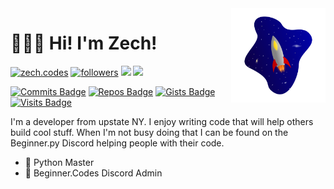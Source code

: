 <img src="personal-assets/rocket-blob.svg" align="right" width="30%" />

# 🙋🏻‍♂️ Hi! I'm Zech!

<!-- <a href="https://www.youtube.com/channel/UC6-iUsH8cOQ2GxGLyIVcw-Q">
    <img alt="youtube" title="YouTube" src="https://img.shields.io/badge/-YouTube-red?style=for-the-badge&logo=youtube&logoColor=white&labelColor=CF0000&color=FF0000"/>
</a> -->
<a href="https://zech.codes"><img alt="zech.codes" title="zech.codes on Hashnode" src="https://img.shields.io/badge/-Blog-blue?style=for-the-badge&logo=hashnode&logoColor=white&labelColor=1049e7&color=2962ff"/></a>
<a href="https://twitter.com/ZechCodes"><img alt="followers" title="Follow me on Twitter" src="https://img.shields.io/badge/-Twitter-1DA1F2?style=for-the-badge&logo=twitter&logoColor=white&labelColor=0081D2&color=1DA1F2"/></a>
<a href="https://discord.gg/sfHykntuGy" alt="Beginner.py Discord Server"><img src="https://img.shields.io/badge/-Discord-5865F2?style=for-the-badge&logoColor=white&logo=discord&labelColor=4855E2"/></a>
<a href="[https://discord.gg/sfHykntuGy](https://www.youtube.com/channel/UC6-iUsH8cOQ2GxGLyIVcw-Q)" alt="zech.codes on YouTube"><img src="https://img.shields.io/badge/-Youtube-FF0000?style=for-the-badge&logoColor=white&logo=youtube&labelColor=CC0000"/></a>

[![Commits Badge](https://badges.pufler.dev/commits/yearly/ZechCodes?style=flat-square&color=0050aa)](https://github.com/ZechCodes)
[![Repos Badge](https://badges.pufler.dev/repos/ZechCodes?style=flat-square&color=0050aa)](https://github.com/ZechCodes?tab=repositories)
[![Gists Badge](https://badges.pufler.dev/gists/ZechCodes?style=flat-square&color=0050aa)](https://gist.github.com/ZechCodes)
[![Visits Badge](https://badges.pufler.dev/visits/ZechCodes/ZechCodes?style=flat-square&color=0050aa)](https://github.com/ZechCodes)

I'm a developer from upstate NY. I enjoy writing code that will help others build cool stuff. When I'm not busy doing that I can be found on the Beginner.py Discord helping people with their code.
            
- 🐍 Python Master
- 💬 Beginner.Codes Discord Admin
